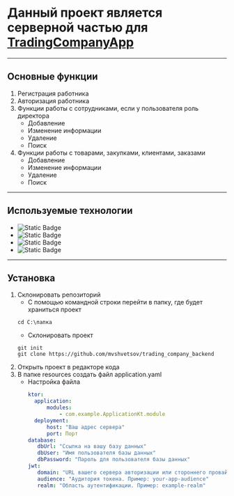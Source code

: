 # Данный проект является серверной частью для [TradingCompanyApp](https://github.com/mvshvetsov/TradingCompanyApp)
___
## Основные функции
1. Регистрация работника
2. Авторизация работника
3. Функции работы с сотрудниками, если у пользователя роль директора
   + Добавление
   + Изменение информации
   + Удаление
   + Поиск
4. Функции работы с товарами, закупками, клиентами, заказами
   + Добавление
   + Изменение информации
   + Удаление
   + Поиск
___
## Используемые технологии
+ ![Static Badge](https://img.shields.io/badge/Kotlin-0095D5?style=for-the-badge&logo=kotlin&color=white)
+ ![Static Badge](https://img.shields.io/badge/-Ktor-087CFA?style=for-the-badge&logo=Ktor&logoColor=white)
+ ![Static Badge](https://img.shields.io/badge/kotlinx%20serialization-7F52FF?style=for-the-badge&logoColor=white)
+ ![Static Badge](https://img.shields.io/badge/-MySql-4479A1?style=for-the-badge&logo=mysql&color=white&logoSize=auto)
___
## Установка
1. Склонировать репозиторий
   + С помощью командной строки перейти в папку, где будет храниться проект
   ```
   cd C:\папка
   ```
   + Склонировать проект
   ```
   git init
   git clone https://github.com/mvshvetsov/trading_company_backend
   ```
2. Открыть проект в редакторе кода
3. В папке resources создать файл application.yaml
   + Настройка файла
     ```yaml
     ktor:
       application:
           modules:
               - com.example.ApplicationKt.module
       deployment:
           host: "Ваш адрес сервера"
           port: Порт
     database:
        dbUrl: "Ссылка на вашу базу данных"
        dbUser: "Имя пользователя базы данных"
        dbPassword: "Пароль для пользователя базы данных"
     jwt:
        domain: "URL вашего сервера авторизации или стороннего провайдера токенов. Пример: https://auth.example.com/"
        audience: "Аудитория токена. Пример: your-app-audience"
        realm: "Область аутентификации. Пример: example-realm"
     ``` 
